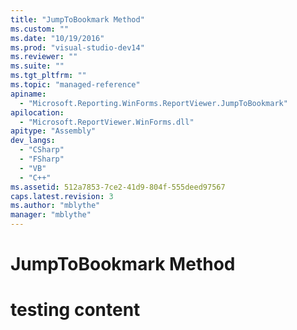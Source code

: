 ```yaml
---
title: "JumpToBookmark Method"
ms.custom: ""
ms.date: "10/19/2016"
ms.prod: "visual-studio-dev14"
ms.reviewer: ""
ms.suite: ""
ms.tgt_pltfrm: ""
ms.topic: "managed-reference"
apiname: 
  - "Microsoft.Reporting.WinForms.ReportViewer.JumpToBookmark"
apilocation: 
  - "Microsoft.ReportViewer.WinForms.dll"
apitype: "Assembly"
dev_langs: 
  - "CSharp"
  - "FSharp"
  - "VB"
  - "C++"
ms.assetid: 512a7853-7ce2-41d9-804f-555deed97567
caps.latest.revision: 3
ms.author: "mblythe"
manager: "mblythe"
---
```

# JumpToBookmark Method
# testing content